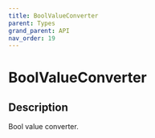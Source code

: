 ```yaml
---
title: BoolValueConverter
parent: Types
grand_parent: API
nav_order: 19
---
```


# BoolValueConverter

## Description

Bool value converter.
